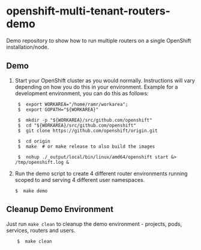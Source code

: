 openshift-multi-tenant-routers-demo
===================================
Demo repository to show how to run multiple routers on a single OpenShift
installation/node.


Demo
----
1. Start your OpenShift cluster as you would normally. Instructions will
   vary depending on how you do this in your environment. Example for a
   development environment, you can do this as follows:

        $  export WORKAREA="/home/ramr/workarea";
        $  export GOPATH="${WORKAREA}"

        $  mkdir -p "${WORKAREA}/src/github.com/openshift"
        $  cd "${WORKAREA}/src/github.com/openshift"
        $  git clone https://github.com/openshift/origin.git

        $  cd origin
        $  make  # or make release to also build the images

        $  nohup ./_output/local/bin/linux/amd64/openshift start &> /tmp/openshift.log &


2.  Run the demo script to create 4 different router environments running
    scoped to and serving 4 different user namespaces.

        $  make demo



Cleanup Demo Environment
------------------------
Just run `make clean` to cleanup the demo environment - projects, pods,
services, routers and users.

        $  make clean

